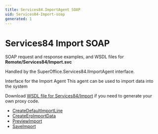 ```yaml
---
title: Services84.ImportAgent SOAP
uid: Services84-Import-soap
generated: 1
---
```


# Services84 Import SOAP

SOAP request and response examples, and WSDL files for **Remote/Services84/Import.svc**

Handled by the <see cref="T:SuperOffice.Services84.IImportAgent">SuperOffice.Services84.IImportAgent</see> interface.

Interface for the Import Agent
This agent can be used to import data into the system

Download [WSDL file for Services84/Import](../Services84-Import.md) if you need to generate your own proxy code.

* [CreateDefaultImportLine](CreateDefaultImportLine.md)
* [CreateErpImportData](CreateErpImportData.md)
* [PreviewImport](PreviewImport.md)
* [SaveImport](SaveImport.md)

